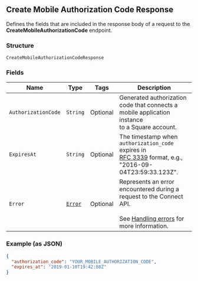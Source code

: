 ## Create Mobile Authorization Code Response

Defines the fields that are included in the response body of
a request to the __CreateMobileAuthorizationCode__ endpoint.

### Structure

`CreateMobileAuthorizationCodeResponse`

### Fields

| Name | Type | Tags | Description |
|  --- | --- | --- | --- |
| `AuthorizationCode` | `String` | Optional | Generated authorization code that connects a mobile application instance<br>to a Square account. |
| `ExpiresAt` | `String` | Optional | The timestamp when `authorization_code` expires in<br>[RFC 3339](https://tools.ietf.org/html/rfc3339) format, e.g., "2016-09-04T23:59:33.123Z". |
| `Error` | [`Error`](/doc/models/error.md) | Optional | Represents an error encountered during a request to the Connect API.<br><br>See [Handling errors](#handlingerrors) for more information. |

### Example (as JSON)

```json
{
  "authorization_code": "YOUR_MOBILE_AUTHORIZATION_CODE",
  "expires_at": "2019-01-10T19:42:08Z"
}
```

